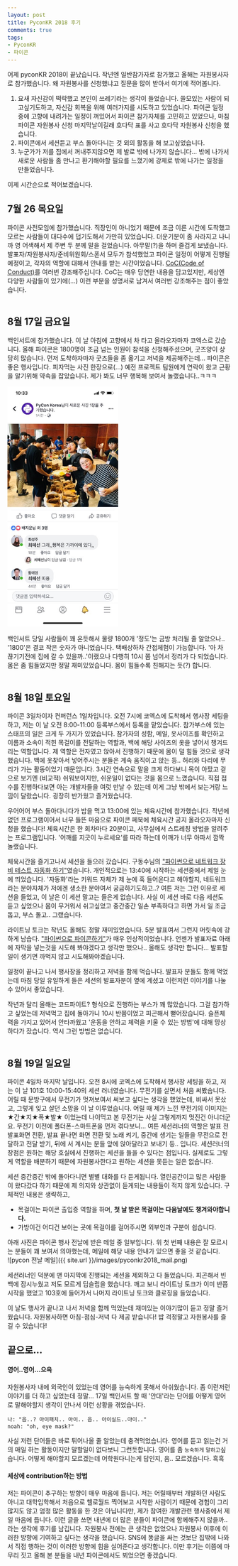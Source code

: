 ```yaml
---
layout: post
title: PyconKR 2018 후기
comments: true
tags:
- PyconKR
- 파이콘
---
```


어제 pyconKR 2018이 끝났습니다. 작년엔 일반참가자로 참가했고 올해는 자원봉사자로 참가했습니다. 왜 자원봉사를 신청했냐고 질문을 많이 받아서 여기에 적어봅니다.

1. 요새 자신감이 떡락했고 본인이 쓰레기라는 생각이 들었습니다. 쓸모있는 사람이 되고싶기도하고, 자신감 회복을 위해 여러가지를 시도하고 있었습니다. 파이콘 일정 중에 고향에 내려가는 일정이 껴있어서 파이콘 참가자체를 고민하고 있었으나, 마침 파이콘 자원봉사 신청 마지막날이길래 호다닥 표를 사고 호다닥 자원봉사 신청을 했습니다.
2. 파이콘에서 세션듣고 부스 돌아다니는 것 외의 활동을 해 보고싶었습니다.
3. 누군가가 저를 집에서 꺼내주지않으면 제 발로 밖에 나가지 않습니다... 밖에 나가서 새로운 사람들 좀 만나고 환기해야할 필요를 느꼈기에 강제로 밖에 나가는 일정을 만들었습니다.

이제 시간순으로 적어보겠습니다.

## **7월 26 목요일**
파이콘 사전모임에 참가했습니다. 직장인이 아니었기 때문에 조금 이른 시간에 도착했고 모르는 사람들이 대다수에 덥기도해서 가만히 있었습니다. 더운기분이 좀 사라지고 나니까 영 어색해서 제 주변 두 분께 말을 걸었습니다. 아무말(?)을 하며 즐겁게 보냈습니다.      
발표자/자원봉사자/준비위원회/스폰서 모두가 참석했었고 파이콘 일정이 어떻게 진행될 예정이고, 각자의 역할에 대해서 안내를 받는 시간이었습니다. [CoC(Code of Conduct)](https://www.pycon.kr/2018/about/coc/)를 여러번 강조해주십니다. CoC는 매우 당연한 내용을 담고있지만, 세상엔 다양한 사람들이 있기에(...) 이런 부분을 성명서로 남겨서 여러번 강조해주는 점이 좋았습니다.     
<br>

## **8월 17일 금요일**
백인서트에 참가했습니다. 이 날 아침에 고향에서 차 타고 올라오자마자 코엑스로 갔습니다. 올해 파이콘은 1800명이 조금 넘는 인원이 참석을 신청해주셨으며, 굿즈양이 상당히 많습니다. 먼저 도착하자마자 굿즈들을 좀 옮기고 저녁을 제공해주는데... 파이콘은 좋은 행사입니다. 피자먹는 사진 한장으로(...) 예전 프로젝트 팀원에게 연락이 왔고 근황을 알기위해 약속을 잡았습니다. 제가 봐도 너무 행복해 보여서 놀랬습니다..ㅋㅋㅋ   

<img src="/images/pyconkr2018_0817.jpeg" alt="백인서트 저녁식사" style="width: 250px; margin-left: auto; margin-right: auto; "/>

백인서트 당일 사람들이 꽤 온듯해서 물량 1800개 '정도'는 금방 처리될 줄 알았으나.. '1800'은 결코 작은 숫자가 아니었습니다. 택배상하차 간접체험이 가능합니다. '아 차 끊기기전에 집에 갈 수 있을까..'이랬으나 다행히 10시 쫌 넘어서 정리가 다 되었습니다. 몸은 좀 힘들었지만 정말 재미있었습니다. 몸이 힘들수록 친해지는 듯(?) 합니다.       
<br>

## **8월 18일 토요일**
파이콘 3일차이자 컨퍼런스 1일차입니다. 오전 7시에 코엑스에 도착해서 행사장 세팅을 하고, 저는 이 날 오전 8:00-11:00 등록부스에서 등록을 맡았습니다. 참가부스에 있는 스태프의 일은 크게 두 가지가 있었습니다. 참가자의 성함, 메일, 옷사이즈를 확인하고 이름과 소속이 적힌 목걸이를 전달하는 역할과, 백에 해당 사이즈의 옷을 넣어서 챙겨드리는 역할입니다. 제 역할은 전자였고 앉아서 진행하기 때문에 몸이 덜 힘들 것으로 생각했습니다. 백에 옷찾아서 넣어주시는 분들은 계속 움직이고 앉는 등.. 허리와 다리에 무리가 가는 활동이었기 때문입니다. 3시간 연속으로 말을 크게 하다보니 목이 아팠고 겉으로 보기엔 (비교적) 쉬워보이지만, 쉬운일이 없다는 것을 몸으로 느꼈습니다. 직접 접수를 진행하다보면 아는 개발자들을 여럿 만날 수 있는데 이게 그냥 밖에서 보는거랑 느낌이 달랐습니다. 굉장히 반가웠고 즐거웠습니다.      

우어어어 부스 돌아다니다가 밥을 먹고 13:00에 있는 체육시간에 참가했습니다. 작년에 없던 프로그램이어서 너무 들뜬 마음으로 파이콘 페북에 체육시간 공지 올라오자마자 신청을 했습니다! 체육시간은 한 회차마다 20분이고, 사무실에서 스트레칭 방법을 알려주는 프로그램입니다. '어깨를 지긋이 누르세요'를 따라 하는데 어깨가 너무 아파서 깜짝 놀랬습니다.      

체육시간을 즐기고나서 세션을 들으러 갔습니다. 구동수님의 ["파이썬으로 네트워크 장비 테스트 자동화 하기"](https://www.pycon.kr/2018/program/7)였습니다. 개인적으로는 13:40에 시작하는 세션중에서 제일 눈에 띄었습니다. '자동화'라는 키워드 자체가 제 눈에 훅 들어온다고 해야할지, 네트워크라는 분야자체가 저에겐 생소한 분야여서 궁금하기도하고..? 여튼 저는 그런 이유로 세션을 들었고, 이 날은 이 세션 말고는 들은게 없습니다. 사실 이 세션 바로 다음 세션도 듣고 싶었으나 몸이 무거워서 쉬고싶었고 중간중간 일손 부족하다고 하면 가서 일 조금 돕고, 부스 돌고.. 그랬습니다.      

라이트닝 토크는 작년도 올해도 정말 재미있었습니다. 5분 발표여서 그런지 머릿속에 강하게 남습다. ["파이썬으로 파이콘하기"](https://speakerdeck.com/lqez/pycon-by-python)가 매우 인상적이었습니다. 언젠가 발표자료 아래에 자막을 넣는것을 시도해 봐야겠다고 생각만 했으나.. 올해도 생각만 합니다... 발표할 일이 생기면 까먹지 않고 시도해봐야겠습니다.     

일정이 끝나고 나서 행사장을 정리하고 저녁을 함께 먹습니다. 발표자 분들도 함께 먹었는데 마침 당일 유일하게 들은 세션의 발표자분이 옆에 계셨고 이런저런 이야기를 나눌 수 있어서 좋았습니다.         

작년과 달리 올해는 코드파이트? 형식으로 진행하는 부스가 꽤 많았습니다. 그걸 참가하고 싶었는데 저녁먹고 집에 돌아가니 10시 반쯤이었고 피곤해서 뻗어잤습니다. 슬픈체력을 가지고 있어서 안타까웠고 '운동을 안하고 체력을 키울 수 있는 방법'에 대해 망상하다가 잤습니다. 역시 그런 방법은 없습니다.        
<br>

## **8월 19일 일요일**
파이콘 4일차 마지막 날입니다. 오전 8시에 코엑스에 도착해서 행사장 세팅을 하고, 저는 이 날 101호 10:00-15:40의 세션 러너였습니다. 무전기를 살면서 처음 써봤습니다. 어릴 때 문방구에서 무전기가 멋져보여서 써보고 싶다는 생각을 했었는데, 비싸서 못샀고, 그렇게 잊고 살던 소망을 이 날 이루었습니다. 어릴 때 제가 느낀 무전기의 이미지는 ★간★지★폭★발★ 이었는데 나이먹고 본 무전기는 사실 그렇게까지 멋진건 아니더군요. 무전기 이전에 폴더폰-스마트폰을 먼저 겪다보니... 여튼 세션러너의 역할은 발표 전 발표화면 전환, 발표 끝나면 화면 전환 및 노래 켜기, 중간에 생기는 일들을 무전으로 전달하고 전달 받기, 뒤에 서 계시는 분들 앞에 앉아달라고 보내기 등.. 입니다. 세션러너의 장점은 원하는 해당 호실에서 진행하는 세션을 들을 수 있다는 점입니다. 실제로도 그렇게 역할을 배분하기 때문에 자원봉사한다고 원하는 세션을 못듣는 일은 없습니다.     

세션 중간중간 밖에 돌아다니면 별별 대화를 다 듣게됩니다. 열린공간이고 많은 사람들이 왔다갔다 하기 때문에 제 의지와 상관없이 듣게되는 내용들이 적지 않게 있습니다. 구체적인 내용은 생략하고,      

* 목걸이는 파이콘 출입증 역할을 하며, **첫 날 받은 목걸이는 다음날에도 챙겨와야합니다.**
* 가방이건 어디건 보이는 곳에 목걸이를 걸어주시면 외부인과 구분이 쉽습니다.

아래 사진은 파이콘 행사 전날에 받은 메일 중 일부입니다. 위 첫 번째 내용은 잘 모르시는 분들이 꽤 보여서 의아했는데, 메일에 해당 내용 안내가 있으면 좋을 것 같습니다.         
![pycon 전날 메일]({{ site.url }}/images/pyconkr2018_mail.png)

세션러너인 덕분에 맨 마지막에 진행되는 세션을 제외하고 다 들었습니다. 피곤해서 빈백에 잠시누웠고 저도 모르게 딥슬립을 했습니다. 깨고 보니 라이트닝 토크가 이미 반쯤 시작을 했었고 103호에 들어가서 나머지 라이트닝 토크와 클로징을 들었습니다.      

이 날도 행사가 끝나고 나서 저녁을 함께 먹었는데 재미있는 이야기많이 듣고 정말 즐거웠습니다. 자원봉사하면 아침-점심-저녁 다 제공 받습니다! 밥 걱정말고 자원봉사를 즐길 수 있습니다!
<br>

## **끝으로...**
#### **영어..영어...으윽**
자원봉사자 내에 외국인이 있었는데 영어를 능숙하게 못해서 아쉬웠습니다. 좀 이런저런 이야기를 더 하고 싶었는데 정말... 17일 백인서트 할 때 '안대'라는 단어를 어떻게 영어로 말해야할지 생각이 안나서 이런 상황을 겪었습니다.   
```   
나: "음..? 아이패치.. 아이.. 음.. 아이실드..아이.."
noah: "oh, eye mask?"
```
사실 저런 단어들은 바로 튀어나올 줄 알았는데 충격먹었습니다. 영어를 듣고 읽는건 거의 매일 하는 활동이지만 말할일이 없다보니 그런듯합니다. 영어를 좀 `능숙하게` `말하고`싶습니다. 어떻게 해야할지 모르겠는데 어학원다니는게 답인지, 음.. 모르겠습니다. 흑흑     

#### **세상에 contribution하는 방법**
저는 파이콘이 추구하는 방향이 매우 마음에 듭니다. 저는 어릴때부터 개발하던 사람도 아니고 대학입학해서 처음으로 헬로월드 찍어보고 시작한 사람이기 때문에 경험이 그리 많지도 않고 엄청 많은 활동을 한 것은 아닙니다만, 제가 참여한 개발관련 행사중에서 제일 마음에 듭니다. 이런 글을 쓰면 내년에 더 많은 분들이 파이콘에 함께해주지 않을까..라는 생각에 후기를 남깁니다. 자원봉사 전에는 큰 생각은 없었으나 자원봉사 이후에 이러한 방향에 기여하고 싶다는 생각을 했습니다. SNS에 똥글을 싸는 것보단 집밖에 나와서 직접 행하는 것이 이러한 방향에 힘을 실어준다고 생각합니다. 이만 후기는 이쯤에 마무리 짓고 올해 본 분들을 내년 파이콘에서도 뵈었으면 좋겠습니다.
